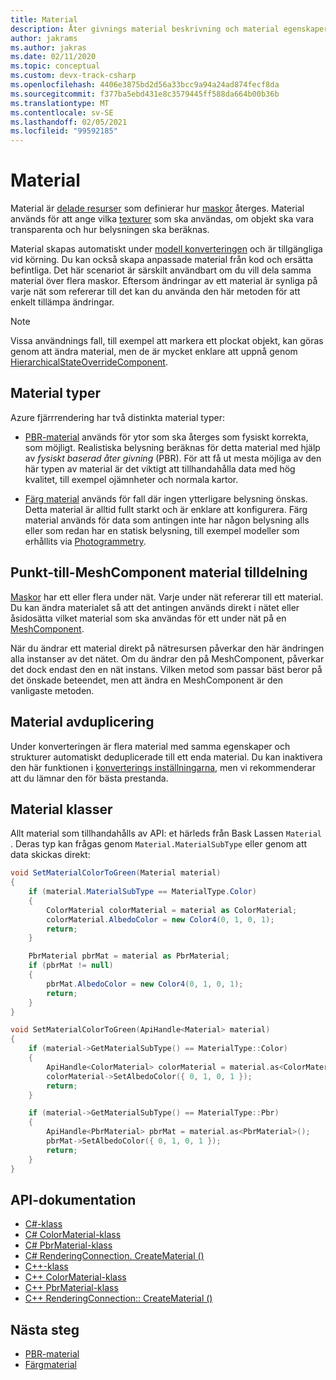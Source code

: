 ```yaml
---
title: Material
description: Åter givnings material beskrivning och material egenskaper
author: jakrams
ms.author: jakras
ms.date: 02/11/2020
ms.topic: conceptual
ms.custom: devx-track-csharp
ms.openlocfilehash: 4406e3875bd2d56a33bcc9a94a24ad874fecf8da
ms.sourcegitcommit: f377ba5ebd431e8c3579445ff588da664b00b36b
ms.translationtype: MT
ms.contentlocale: sv-SE
ms.lasthandoff: 02/05/2021
ms.locfileid: "99592185"
---
```

# <a name="materials"></a>Material

Material är [delade resurser](../concepts/lifetime.md) som definierar hur [maskor](meshes.md) återges. Material används för att ange vilka [texturer](textures.md) som ska användas, om objekt ska vara transparenta och hur belysningen ska beräknas.

Material skapas automatiskt under [modell konverteringen](../how-tos/conversion/model-conversion.md) och är tillgängliga vid körning. Du kan också skapa anpassade material från kod och ersätta befintliga. Det här scenariot är särskilt användbart om du vill dela samma material över flera maskor. Eftersom ändringar av ett material är synliga på varje nät som refererar till det kan du använda den här metoden för att enkelt tillämpa ändringar.

> [!NOTE]
> Vissa användnings fall, till exempel att markera ett plockat objekt, kan göras genom att ändra material, men de är mycket enklare att uppnå genom [HierarchicalStateOverrideComponent](../overview/features/override-hierarchical-state.md).

## <a name="material-types"></a>Material typer

Azure fjärrrendering har två distinkta material typer:

* [PBR-material](../overview/features/pbr-materials.md) används för ytor som ska återges som fysiskt korrekta, som möjligt. Realistiska belysning beräknas för detta material med hjälp av *fysiskt baserad åter givning* (PBR). För att få ut mesta möjliga av den här typen av material är det viktigt att tillhandahålla data med hög kvalitet, till exempel ojämnheter och normala kartor.

* [Färg material](../overview/features/color-materials.md) används för fall där ingen ytterligare belysning önskas. Detta material är alltid fullt starkt och är enklare att konfigurera. Färg material används för data som antingen inte har någon belysning alls eller som redan har en statisk belysning, till exempel modeller som erhållits via [Photogrammetry](https://en.wikipedia.org/wiki/Photogrammetry).

## <a name="mesh-vs-meshcomponent-material-assignment"></a>Punkt-till-MeshComponent material tilldelning

[Maskor](meshes.md) har ett eller flera under nät. Varje under nät refererar till ett material. Du kan ändra materialet så att det antingen används direkt i nätet eller åsidosätta vilket material som ska användas för ett under nät på en [MeshComponent](meshes.md#meshcomponent).

När du ändrar ett material direkt på nätresursen påverkar den här ändringen alla instanser av det nätet. Om du ändrar den på MeshComponent, påverkar det dock endast den en nät instans. Vilken metod som passar bäst beror på det önskade beteendet, men att ändra en MeshComponent är den vanligaste metoden.

## <a name="material-de-duplication"></a>Material avduplicering

Under konverteringen är flera material med samma egenskaper och strukturer automatiskt deduplicerade till ett enda material. Du kan inaktivera den här funktionen i [konverterings inställningarna](../how-tos/conversion/configure-model-conversion.md), men vi rekommenderar att du lämnar den för bästa prestanda.

## <a name="material-classes"></a>Material klasser

Allt material som tillhandahålls av API: et härleds från Bask Lassen `Material` . Deras typ kan frågas genom `Material.MaterialSubType` eller genom att data skickas direkt:

```cs
void SetMaterialColorToGreen(Material material)
{
    if (material.MaterialSubType == MaterialType.Color)
    {
        ColorMaterial colorMaterial = material as ColorMaterial;
        colorMaterial.AlbedoColor = new Color4(0, 1, 0, 1);
        return;
    }

    PbrMaterial pbrMat = material as PbrMaterial;
    if (pbrMat != null)
    {
        pbrMat.AlbedoColor = new Color4(0, 1, 0, 1);
        return;
    }
}
```

```cpp
void SetMaterialColorToGreen(ApiHandle<Material> material)
{
    if (material->GetMaterialSubType() == MaterialType::Color)
    {
        ApiHandle<ColorMaterial> colorMaterial = material.as<ColorMaterial>();
        colorMaterial->SetAlbedoColor({ 0, 1, 0, 1 });
        return;
    }

    if (material->GetMaterialSubType() == MaterialType::Pbr)
    {
        ApiHandle<PbrMaterial> pbrMat = material.as<PbrMaterial>();
        pbrMat->SetAlbedoColor({ 0, 1, 0, 1 });
        return;
    }
}
```

## <a name="api-documentation"></a>API-dokumentation

* [C#-klass](/dotnet/api/microsoft.azure.remoterendering.material)
* [C# ColorMaterial-klass](/dotnet/api/microsoft.azure.remoterendering.colormaterial)
* [C# PbrMaterial-klass](/dotnet/api/microsoft.azure.remoterendering.pbrmaterial)
* [C# RenderingConnection. CreateMaterial ()](/dotnet/api/microsoft.azure.remoterendering.renderingconnection.creatematerial)
* [C++-klass](/cpp/api/remote-rendering/material)
* [C++ ColorMaterial-klass](/cpp/api/remote-rendering/colormaterial)
* [C++ PbrMaterial-klass](/cpp/api/remote-rendering/pbrmaterial)
* [C++ RenderingConnection:: CreateMaterial ()](/cpp/api/remote-rendering/renderingconnection#creatematerial)

## <a name="next-steps"></a>Nästa steg

* [PBR-material](../overview/features/pbr-materials.md)
* [Färgmaterial](../overview/features/color-materials.md)